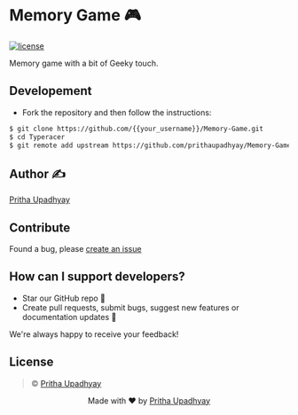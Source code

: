 # Memory Game 🎮
[![license](https://img.shields.io/github/license/mashape/apistatus.svg)](https://github.com/prithaupadhyay/Memory-Game/blob/master/LICENSE)

Memory game with a bit of Geeky touch.

## Developement
- Fork the repository and then follow the instructions:

```sh
$ git clone https://github.com/{{your_username}}/Memory-Game.git
$ cd Typeracer
$ git remote add upstream https://github.com/prithaupadhyay/Memory-Game.git
```

## Author ✍️
[Pritha Upadhyay](https://github.com/prithaupadhyay)

## Contribute
Found a bug, please [create an issue](https://github.com/prithaupadhyay/Memory-Game/issues/new)

## How can I support developers?

- Star our GitHub repo 🌟
- Create pull requests, submit bugs, suggest new features or documentation updates 🔧

We're always happy to receive your feedback!

## License

> © [Pritha Upadhyay](https://github.com/prithaupadhyay)

<p align="center"> Made with ❤ by <a href="https://github.com/prithaupadhyay">Pritha Upadhyay</a></p>